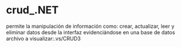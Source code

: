 # crud_.NET
permite la manipulación de información como: crear, actualizar, leer y eliminar datos desde la interfaz evidenciándose en una base de datos
archivo a visualizar:.vs/CRUD3
